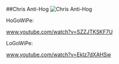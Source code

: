 ##Chris Anti-Hog
![Chris Anti-Hog](http://www.onehiveclan.com/uploads/2/8/8/6/28864503/599337_orig.png)

HoGoWiPe:

www.youtube.com/watch?v=SZZJTKSKF7U

LoGoWiPe:

www.youtube.com/watch?v=EkIz7dXAHSw
